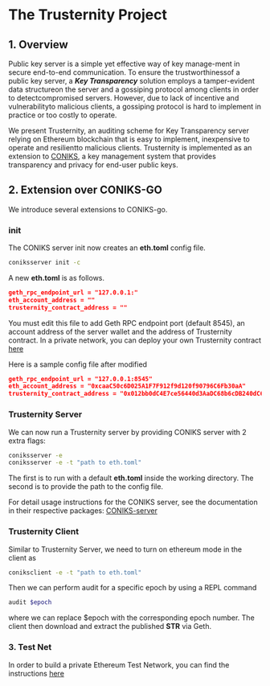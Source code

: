 # The Trusternity Project

## 1. Overview

Public key server is a simple yet effective way of key manage-ment in secure end-to-end communication. 
To ensure the trustworthinessof a public key server, a ***Key Transparency*** solution employs a tamper-evident data structureon the server and a gossiping protocol among clients in order to detectcompromised servers. However, due to lack of incentive and vulnerabilityto malicious clients, a gossiping protocol is hard to implement in practice or too costly to operate.

We present Trusternity, an auditing scheme for Key Transparency server relying on Ethereum blockchain that is easy to implement, inexpensive to operate and resilientto malicious clients. Trusternity is implemented as an extension to [CONIKS](https://coniks.cs.princeton.edu/), a key management system that provides transparency and privacy for end-user public keys.

## 2. Extension over CONIKS-GO

We introduce several extensions to CONIKS-go.

### init

The CONIKS server init now creates an **eth.toml** config file.

```bash
coniksserver init -c
```

A new **eth.toml** is as follows.

```json
geth_rpc_endpoint_url = "127.0.0.1:"
eth_account_address = ""
trusternity_contract_address = ""
```

You must edit this file to add Geth RPC endpoint port (default 8545), an account address of the server wallet and the address of Trusternity contract. In a private network, you can deploy your own Trusternity contract [here](https://github.com/coast-team/trusternity-contract/blob/master/src/trusternity_log.sol)

Here is a sample config file after modified

```json
geth_rpc_endpoint_url = "127.0.0.1:8545"
eth_account_address = "0xcaaC50c6D025A1F7F912f9d120f90796C6Fb30aA"
trusternity_contract_address = "0x012bb0dC4E7ce56440d3AaDC68b6cDB240dC6b57"
```

### Trusternity Server

We can now run a Trusternity server by providing CONIKS server with 2 extra flags:

```bash
coniksserver -e
coniksserver -e -t "path to eth.toml"
```

The first is to run with a default **eth.toml** inside the working directory. The second is to provide the path to the config file.

For detail usage instructions for the CONIKS server, see the documentation in their respective packages: [CONIKS-server](keyserver)

### Trusternity Client

Similar to Trusternity Server, we need to turn on ethereum mode in the client as

```bash
coniksclient -e -t "path to eth.toml"
```

Then we can perform audit for a specific epoch by using a REPL command

```bash
audit $epoch
```

where we can replace $epoch with the corresponding epoch number. The client then download and extract the published **STR** via Geth.

### 3. Test Net

In order to build a private Ethereum Test Network, you can find the instructions [here](https://github.com/ethereum/go-ethereum)